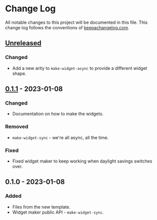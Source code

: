 # Change Log
All notable changes to this project will be documented in this file. This change log follows the conventions of [keepachangelog.com](http://keepachangelog.com/).

## [Unreleased]
### Changed
- Add a new arity to `make-widget-async` to provide a different widget shape.

## [0.1.1] - 2023-01-08
### Changed
- Documentation on how to make the widgets.

### Removed
- `make-widget-sync` - we're all async, all the time.

### Fixed
- Fixed widget maker to keep working when daylight savings switches over.

## 0.1.0 - 2023-01-08
### Added
- Files from the new template.
- Widget maker public API - `make-widget-sync`.

[Unreleased]: https://github.com/sfsdb/sfsdb/compare/0.1.1...HEAD
[0.1.1]: https://github.com/sfsdb/sfsdb/compare/0.1.0...0.1.1
